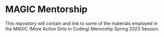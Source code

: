 # MAGIC Mentorship

This repository will contain and link to some of the materials employed in the MAGIC (More Active Girls In Coding) Menorship Spring 2023 Session.  
